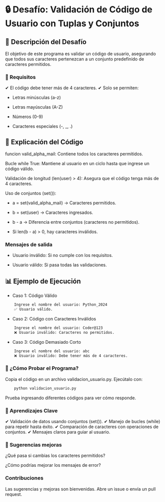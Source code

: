 # 🔒 Desafío: Validación de Código de Usuario con Tuplas y Conjuntos

## 📌 Descripción del Desafío

El objetivo de este programa es validar un código de usuario, asegurando que todos sus caracteres pertenezcan a un conjunto predefinido de caracteres permitidos.

### 🔹 Requisitos

✔ El código debe tener más de 4 caracteres.
✔ Solo se permiten:

* Letras minúsculas (a-z)

* Letras mayúsculas (A-Z)

* Números (0-9)

* Caracteres especiales (-, _, .)

## 📌 Explicación del Código

funcion valid_alpha_mail: Contiene todos los caracteres permitidos.

Bucle while True: Mantiene al usuario en un ciclo hasta que ingrese un código válido.

Validación de longitud (len(user) > 4): Asegura que el código tenga más de 4 caracteres.

Uso de conjuntos (set()): 

* a = set(valid_alpha_mail) → Caracteres permitidos.

* b = set(user) → Caracteres ingresados.

* b - a → Diferencia entre conjuntos (caracteres no permitidos).

* Si len(b - a) > 0, hay caracteres inválidos.

### Mensajes de salida

* Usuario inválido: Si no cumple con los requisitos.

* Usuario válido: Si pasa todas las validaciones.

## 📊 Ejemplo de Ejecución

* Caso 1: Código Válido

```bash
    Ingrese el nombre del usuario: Python_2024  
    ✅ Usuario válido.  
```

* Caso 2: Código con Caracteres Inválidos

```bash
    Ingrese el nombre del usuario: Coder@123  
    ❌ Usuario inválido: Caracteres no permitidos.  
```

* Caso 3: Código Demasiado Corto

```bash
    Ingrese el nombre del usuario: abc  
    ❌ Usuario inválido: Debe tener más de 4 caracteres.  
```

### 📌 ¿Cómo Probar el Programa?

Copia el código en un archivo validacion_usuario.py. Ejecútalo con:

```bash
    python validacion_usuario.py
```

Prueba ingresando diferentes códigos para ver cómo responde.

### 🚀 Aprendizajes Clave

✔ Validación de datos usando conjuntos (set()).
✔ Manejo de bucles (while) para repetir hasta éxito.
✔ Comparación de caracteres con operaciones de conjuntos.
✔ Mensajes claros para guiar al usuario.

### 🔹 Sugerencias mejoras

¿Qué pasa si cambias los caracteres permitidos?

¿Cómo podrías mejorar los mensajes de error?

### Contribuciones

Las sugerencias y mejoras son bienvenidas. Abre un issue o envía un pull request.
